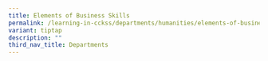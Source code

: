 ```yaml
---
title: Elements of Business Skills
permalink: /learning-in-cckss/departments/humanities/elements-of-business-skills/
variant: tiptap
description: ""
third_nav_title: Departments
---
```

<p></p>